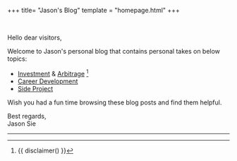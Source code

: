 +++
title= "Jason's Blog"
template = "homepage.html"
+++

</br>

Hello dear visitors,

Welcome to Jason's personal blog that contains personal takes on below topics:
* [Investment](/tags/investment/) & [Arbitrage](/tags/arbitrage/) [^1]
* [Career Development](/tags/career/)
* [Side Project](/tags/side-project/)

Wish you had a fun time browsing these blog posts and find them helpful.

Best regards, <br/>
Jason Sie

<hr/>


[^1]: {{ disclaimer() }}